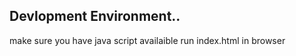  ##  Devlopment Environment..
  make sure you have java script availaible 
  run index.html in browser
